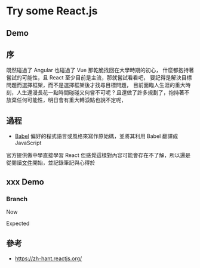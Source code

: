 # Try some React.js

## Demo

## 序

既然碰過了 Angular 也碰過了 Vue 那乾脆找回在大學時期的初心，
什麼都抱持著嘗試的可能性，且 React 至少目前是主流，那就嘗試看看吧，
要記得是解決目標問題而選擇框架，而不是選擇框架後才找尋目標問題，
目前面臨人生涯的重大時刻，人生還漫長花一點時間碰碰又何嘗不可呢 ?
且還做了許多規劃了，抱持著不放棄任何可能性，明日會有重大轉淚點也說不定呢，

## 過程

* [Babel](https://zh.wikipedia.org/wiki/Babel_(%E7%B7%A8%E8%AD%AF%E5%99%A8)) 偏好的程式語言或風格來寫作原始碼，並將其利用 Babel 翻譯成 JavaScript

官方提供做中學直接學習 React 但感覺這樣對內容可能會存在不了解，所以還是從閱讀[文件](https://zh-hant.reactjs.org/docs/getting-started.html)開始，並記錄筆記與心得於

## xxx Demo

### Branch

Now

Expected

## 參考

* <https://zh-hant.reactjs.org/>
